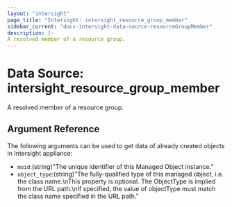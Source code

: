```yaml
---
layout: "intersight"
page_title: "Intersight: intersight_resource_group_member"
sidebar_current: "docs-intersight-data-source-resourceGroupMember"
description: |-
A resolved member of a resource group.
---
```


# Data Source: intersight_resource_group_member
A resolved member of a resource group.
## Argument Reference
The following arguments can be used to get data of already created objects in Intersight appliance:
* `moid`:(string)"The unique identifier of this Managed Object instance."
* `object_type`:(string)"The fully-qualified type of this managed object, i.e. the class name.\nThis property is optional. The ObjectType is implied from the URL path.\nIf specified, the value of objectType must match the class name specified in the URL path."
